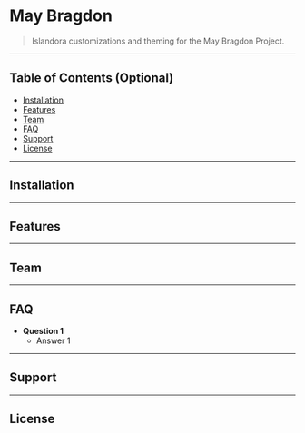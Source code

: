 # May Bragdon

> Islandora customizations and theming for the May Bragdon Project.

---

## Table of Contents (Optional)

- [Installation](#installation)
- [Features](#features)
- [Team](#team)
- [FAQ](#faq)
- [Support](#support)
- [License](#license)

---

## Installation

---

## Features

---

## Team

---

## FAQ

- **Question 1**
    - Answer 1

---

## Support

---

## License
